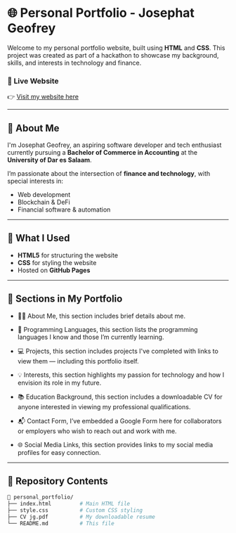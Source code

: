 # 🌐 Personal Portfolio - Josephat Geofrey

Welcome to my personal portfolio website, built using **HTML** and **CSS**.
This project was created as part of a hackathon to showcase my background, skills, and interests in technology and finance.

### 🔗 Live Website

👉 [Visit my website here](https://jothphat21.github.io/Personal_Portfolio/)

---

## 📄 About Me

I'm Josephat Geofrey, an aspiring software developer and tech enthusiast currently pursuing a **Bachelor of Commerce in Accounting** at the **University of Dar es Salaam**.

I’m passionate about the intersection of **finance and technology**, with special interests in:

* Web development
* Blockchain & DeFi
* Financial software & automation

---

## 🧠 What I Used

* **HTML5** for structuring the website
* **CSS** for styling the website
* Hosted on **GitHub Pages**

---

## 🚀 Sections in My Portfolio

* 👨‍💼 About Me,
  this section includes brief details about me.

* 🧠 Programming Languages,
  this section lists the programming languages I know and those I’m currently learning.

* 💻 Projects,
  this section includes projects I've completed with links to view them — including this portfolio itself.

* 💡 Interests,
  this section highlights my passion for technology and how I envision its role in my future.

* 📚 Education Background,
  this section includes a downloadable CV for anyone interested in viewing my professional qualifications.

* 📬 Contact Form,
  I’ve embedded a Google Form here for collaborators or employers who wish to reach out and work with me.

* 🌐 Social Media Links,
  this section provides links to my social media profiles for easy connection.

---

## 📂 Repository Contents

```bash
📁 personal_portfolio/
├── index.html         # Main HTML file
├── style.css          # Custom CSS styling
├── CV jg.pdf          # My downloadable resume
└── README.md          # This file
```
